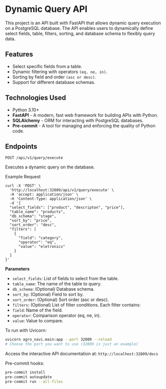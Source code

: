 # Dynamic Query API
This project is an API built with FastAPI that allows dynamic query execution on a PostgreSQL database. The API enables users to dynamically define select fields, table, filters, sorting, and database schema to flexibly query data.

## Features
- Select specific fields from a table.
- Dynamic filtering with operators `(eq, ne, in)`.
- Sorting by field and order `(asc or desc)`.
- Support for different database schemas.


## Technologies Used
- Python 3.10+
- **FastAPI** - A modern, fast web framework for building APIs with Python.
- **SQLAlchemy** - ORM for interacting with PostgreSQL databases.
- **Pre-commit** - A tool for managing and enforcing the quality of Python code.

## Endpoints
```http
POST /api/v1/query/execute
```
Executes a dynamic query on the database.

Example Request
```
curl -X 'POST' \
  'http://localhost:32809/api/v1/query/execute' \
  -H 'accept: application/json' \
  -H 'Content-Type: application/json' \
  -d '{
  "select_fields": ["product", "descripton", "price"],
  "table_name": "products",
  "db_schema": "stage",
  "sort_by": "price",
  "sort_order": "desc",
  "filters": [
    {
      "field": "category",
      "operator": "eq",
      "value": "eletronics"
    }
  ]
}'
```

**Parameters**
- `select_fields`: List of fields to select from the table.
- `table_name`: The name of the table to query.
- `db_schema`: (Optional) Database schema.
- `sort_by`: (Optional) Field to sort by.
- `sort_order`: (Optional) Sort order (asc or desc).
- `filters`: (Optional) List of filter conditions. Each filter contains:
- `field`: Name of the field.
- `operator`: Comparison operator (eq, ne, in).
- `value`: Value to compare.


To run with Uvicorn:

```bash
uvicorn agro_navi.main:app --port 32809 --reload
# Choose the port you want to use (32809 is just an example)
```
Access the interactive API documentation at: `http://localhost:32809/docs`

Pre-commit hooks:

```bash
pre-commit install
pre-commit autoupdate
pre-commit run --all-files
```
